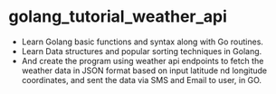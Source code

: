 # golang_tutorial_weather_api
- Learn Golang basic functions and syntax along with Go routines.
- Learn Data structures and popular sorting techniques in Golang.
- And create the program using weather api endpoints to fetch the weather data in JSON format based on input latitude nd longitude coordinates, and sent the data via SMS and Email to user, in GO.